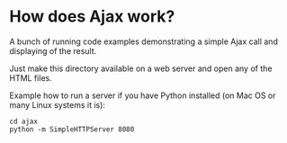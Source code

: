 # How does Ajax work?

A bunch of running code examples demonstrating a simple Ajax call and displaying of the result.

Just make this directory available on a web server and open any of the HTML files.

Example how to run a server if you have Python installed (on Mac OS or many Linux systems it is):

    cd ajax
    python -m SimpleHTTPServer 8080
